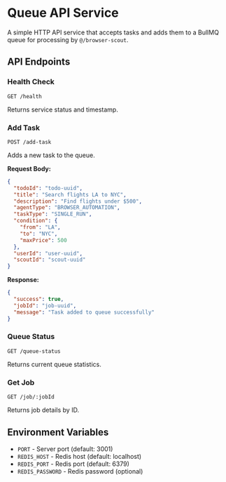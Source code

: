 # Queue API Service

A simple HTTP API service that accepts tasks and adds them to a BullMQ queue for processing by `@/browser-scout`.


## API Endpoints

### Health Check
```
GET /health
```
Returns service status and timestamp.

### Add Task
```
POST /add-task
```
Adds a new task to the queue.

**Request Body:**
```json
{
  "todoId": "todo-uuid",
  "title": "Search flights LA to NYC",
  "description": "Find flights under $500",
  "agentType": "BROWSER_AUTOMATION",
  "taskType": "SINGLE_RUN",
  "condition": {
    "from": "LA",
    "to": "NYC",
    "maxPrice": 500
  },
  "userId": "user-uuid",
  "scoutId": "scout-uuid"
}
```

**Response:**
```json
{
  "success": true,
  "jobId": "job-uuid",
  "message": "Task added to queue successfully"
}
```

### Queue Status
```
GET /queue-status
```
Returns current queue statistics.

### Get Job
```
GET /job/:jobId
```
Returns job details by ID.

## Environment Variables

- `PORT` - Server port (default: 3001)
- `REDIS_HOST` - Redis host (default: localhost)
- `REDIS_PORT` - Redis port (default: 6379)
- `REDIS_PASSWORD` - Redis password (optional)
